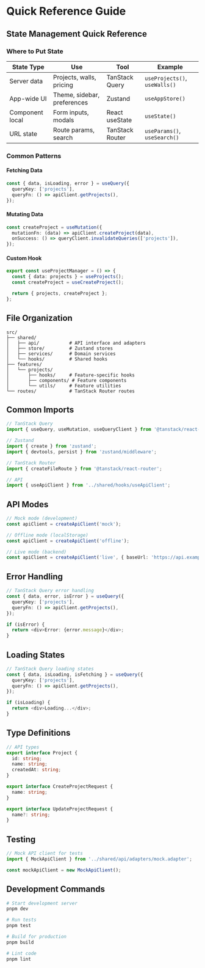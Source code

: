 # Quick Reference Guide

## State Management Quick Reference

### Where to Put State

| State Type      | Use                         | Tool            | Example                       |
| --------------- | --------------------------- | --------------- | ----------------------------- |
| Server data     | Projects, walls, pricing    | TanStack Query  | `useProjects()`, `useWalls()` |
| App-wide UI     | Theme, sidebar, preferences | Zustand         | `useAppStore()`               |
| Component local | Form inputs, modals         | React useState  | `useState()`                  |
| URL state       | Route params, search        | TanStack Router | `useParams()`, `useSearch()`  |

### Common Patterns

#### Fetching Data

```typescript
const { data, isLoading, error } = useQuery({
  queryKey: ['projects'],
  queryFn: () => apiClient.getProjects(),
});
```

#### Mutating Data

```typescript
const createProject = useMutation({
  mutationFn: (data) => apiClient.createProject(data),
  onSuccess: () => queryClient.invalidateQueries(['projects']),
});
```

#### Custom Hook

```typescript
export const useProjectManager = () => {
  const { data: projects } = useProjects();
  const createProject = useCreateProject();

  return { projects, createProject };
};
```

## File Organization

```
src/
├── shared/
│   ├── api/           # API interface and adapters
│   ├── store/         # Zustand stores
│   ├── services/      # Domain services
│   └── hooks/         # Shared hooks
├── features/
│   └── projects/
│       ├── hooks/     # Feature-specific hooks
│       ├── components/ # Feature components
│       └── utils/     # Feature utilities
└── routes/            # TanStack Router routes
```

## Common Imports

```typescript
// TanStack Query
import { useQuery, useMutation, useQueryClient } from '@tanstack/react-query';

// Zustand
import { create } from 'zustand';
import { devtools, persist } from 'zustand/middleware';

// TanStack Router
import { createFileRoute } from '@tanstack/react-router';

// API
import { useApiClient } from '../shared/hooks/useApiClient';
```

## API Modes

```typescript
// Mock mode (development)
const apiClient = createApiClient('mock');

// Offline mode (localStorage)
const apiClient = createApiClient('offline');

// Live mode (backend)
const apiClient = createApiClient('live', { baseUrl: 'https://api.example.com' });
```

## Error Handling

```typescript
// TanStack Query error handling
const { data, error, isError } = useQuery({
  queryKey: ['projects'],
  queryFn: () => apiClient.getProjects(),
});

if (isError) {
  return <div>Error: {error.message}</div>;
}
```

## Loading States

```typescript
// TanStack Query loading states
const { data, isLoading, isFetching } = useQuery({
  queryKey: ['projects'],
  queryFn: () => apiClient.getProjects(),
});

if (isLoading) {
  return <div>Loading...</div>;
}
```

## Type Definitions

```typescript
// API types
export interface Project {
  id: string;
  name: string;
  createdAt: string;
}

export interface CreateProjectRequest {
  name: string;
}

export interface UpdateProjectRequest {
  name?: string;
}
```

## Testing

```typescript
// Mock API client for tests
import { MockApiClient } from '../shared/api/adapters/mock.adapter';

const mockApiClient = new MockApiClient();
```

## Development Commands

```bash
# Start development server
pnpm dev

# Run tests
pnpm test

# Build for production
pnpm build

# Lint code
pnpm lint
```
